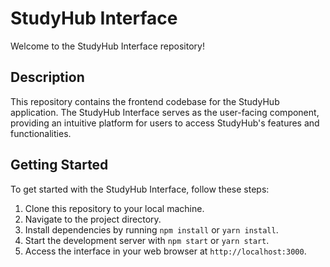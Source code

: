 # StudyHub Interface

Welcome to the StudyHub Interface repository!

## Description

This repository contains the frontend codebase for the StudyHub application. The StudyHub Interface serves as the user-facing component, providing an intuitive platform for users to access StudyHub's features and functionalities.

## Getting Started

To get started with the StudyHub Interface, follow these steps:

1. Clone this repository to your local machine.
2. Navigate to the project directory.
3. Install dependencies by running `npm install` or `yarn install`.
4. Start the development server with `npm start` or `yarn start`.
5. Access the interface in your web browser at `http://localhost:3000`.
